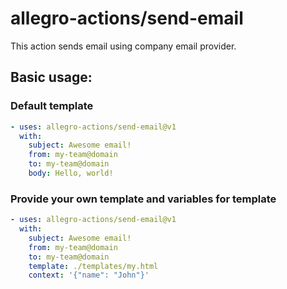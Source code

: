 # allegro-actions/send-email

This action sends email using company email provider.

## Basic usage:

### Default template

```yaml
- uses: allegro-actions/send-email@v1
  with:
    subject: Awesome email!
    from: my-team@domain
    to: my-team@domain
    body: Hello, world!
```

### Provide your own template and variables for template

```yaml
- uses: allegro-actions/send-email@v1
  with:
    subject: Awesome email!
    from: my-team@domain
    to: my-team@domain
    template: ./templates/my.html
    context: '{"name": "John"}'
```